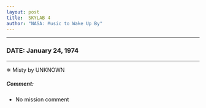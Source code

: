 ```yaml
---
layout: post
title:  SKYLAB 4
author: "NASA: Music to Wake Up By"
---
```


----
### DATE: January 24, 1974
----
✵ Misty by UNKNOWN

##### Comment:
* No mission comment
